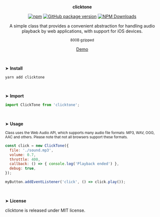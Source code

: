 <br>
<p align="center"><strong>clicktone</strong></p>

<div align="center">

[![npm](https://img.shields.io/npm/v/clicktone.svg?colorB=brightgreen)](https://www.npmjs.com/package/clicktone)
[![GitHub package version](https://img.shields.io/github/package-json/v/ux-ui-pro/clicktone.svg)](https://github.com/ux-ui-pro/clicktone)
[![NPM Downloads](https://img.shields.io/npm/dm/clicktone.svg?style=flat)](https://www.npmjs.org/package/clicktone)

</div>

<p align="center">A simple class that provides a convenient abstraction for handling audio playback by web applications, with support for iOS devices.</p>
<p align="center"><sup>800B gzipped</sup></p>
<p align="center"><a href="https://codepen.io/ux-ui/pen/yLwbmMr">Demo</a></p>
<br>

&#10148; **Install**

```console
yarn add clicktone
```

<br>

&#10148; **Import**

```javascript
import ClickTone from 'clicktone';
```
<br>

&#10148; **Usage**

<sub>Class uses the Web Audio API, which supports many audio file formats: MP3, WAV, OGG, AAC and others. Please note that not all browsers support these formats.</sub>
```javascript
const click = new ClickTone({
  file: './sound.mp3',
  volume: 0.7,
  throttle: 400,
  callback: () => { console.log('Playback ended') },
  debug: true,
});

myButton.addEventListener('click', () => click.play());
```
<br>

&#10148; **License**

clicktone is released under MIT license.
